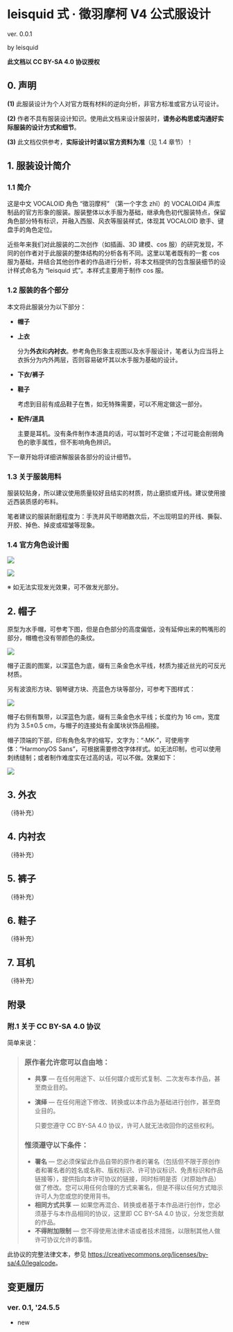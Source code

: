 # leisquid 式 · 徵羽摩柯 V4 公式服设计

ver. 0.0.1

by leisquid

**此文档以 CC BY-SA 4.0 协议授权**

## 0. 声明

**(1)** 此服装设计为个人对官方既有材料的逆向分析，非官方标准或官方认可设计。

**(2)** 作者不具有服装设计知识。使用此文档来设计服装时，**请务必构思或沟通好实际服装的设计方式和细节**。

**(3)** 此文档仅供参考，**实际设计时请以官方资料为准**（见 1.4 章节）！

## 1. 服装设计简介

### 1.1 简介

这是中文 VOCALOID 角色 “徵羽摩柯” （第一个字念 zhǐ）的 VOCALOID4 声库制品的官方形象的服装。服装整体以水手服为基础，继承角色初代服装特点，保留角色部分特有标识，并融入西服、风衣等服装样式，体现其 VOCALOID 歌手、键盘手的角色定位。

近些年来我们对此服装的二次创作（如插画、3D 建模、cos 服）的研究发现，不同的创作者对于此服装的整体结构的分析各有不同。这里以笔者既有的一套 cos 服为基础，并结合其他创作者的作品进行分析，将本文档提供的包含服装细节的设计样式命名为 “leisquid 式”。本样式主要用于制作 cos 服。

### 1.2 服装的各个部分

本文将此服装分为以下部分：

+ **帽子**

+ **上衣**

  分为**外衣**和**内衬衣**。参考角色形象主视图以及水手服设计，笔者认为应当将上衣拆分为内外两层，否则容易破坏其以水手服为基础的设计。

+ **下衣/裤子**

+ **鞋子**

  考虑到目前有成品鞋子在售，如无特殊需要，可以不用定做这一部分。

+ **配件/道具**

  主要是耳机。没有条件制作本道具的话，可以暂时不定做；不过可能会削弱角色的歌手属性，但不影响角色辨识。

下一章开始将详细讲解服装各部分的设计细节。

### 1.3 关于服装用料

服装较贴身，所以建议使用质量较好且结实的材质，防止磨损或开线。建议使用接近西装质感的布料。

笔者建议的服装耐磨程度为：手洗并风干晾晒数次后，不出现明显的开线、撕裂、开胶、掉色、掉皮或褶皱等现象。

### 1.4 官方角色设计图

![](./resources/moke-v4-cos-001.png)

![](./resources/moke-v4-cos-002.png)

※ 如无法实现发光效果，可不做发光部分。

## 2. 帽子

原型为水手帽，可参考下图，但是白色部分的高度偏低，没有延伸出来的鸭嘴形的部分，帽檐也没有带颜色的条纹。

![](./resources/moke-v4-cos-003.jpeg)

帽子正面的图案，以深蓝色为底，缀有三条金色水平线，材质为接近丝光的可反光材质。

另有波浪形方块、钢琴键方块、亮蓝色方块等部分，可参考下图样式：

![](./resources/moke-v4-cos-004.png)

帽子右侧有飘带，以深蓝色为底，缀有三条金色水平线；长度约为 16 cm，宽度约为 3.5±0.5 cm，与帽子的连接处有金属块状饰品相接。

帽子顶端的下部，印有角色名字的缩写，文字为：“·MK·”，可使用字体：“HarmonyOS Sans”，可根据需要修改字体样式。如无法印制，也可以使用刺绣缝制；或者制作难度实在过高的话，可以不做。效果如下：

![](./resources/moke-v4-cos-005.png)

## 3. 外衣

（待补充）

## 4. 内衬衣

（待补充）

## 5. 裤子

（待补充）

## 6. 鞋子

（待补充）

## 7. 耳机

（待补充）

## 附录

### 附.1 关于 CC BY-SA 4.0 协议

简单来说：

> ### 原作者允许您可以自由地：
>
> + **共享** — 在任何用途下、以任何媒介或形式复制、二次发布本作品，甚至商业目的。
> + **演绎** — 在任何用途下修改、转换或以本作品为基础进行创作，甚至商业目的。
>
>   只要您遵守 CC BY-SA 4.0 协议，许可人就无法收回你的这些权利。
>
> ### 惟须遵守以下条件：
>
> + **署名** — 您必须保留此作品自带的原作者的署名（包括但不限于原创作者和署名者的姓名或名称、版权标识、许可协议标识、免责标识和作品链接等），提供指向本许可协议的链接，同时标明是否（对原始作品）做了修改。您可以用任何合理的方式来署名，但是不得以任何方式暗示许可人为您或您的使用背书。
> + **相同方式共享** — 如果您再混合、转换或者基于本作品进行创作，您必须基于与本作品相同的协议，这里即 CC BY-SA 4.0 协议，分发您贡献的作品。
> + **不得附加限制** — 您不得使用法律术语或者技术措施，以限制其他人做许可协议允许的事情。

此协议的完整法律文本，参见 <https://creativecommons.org/licenses/by-sa/4.0/legalcode>。


## 变更履历

### ver. 0.1, \'24.5.5

+ new
